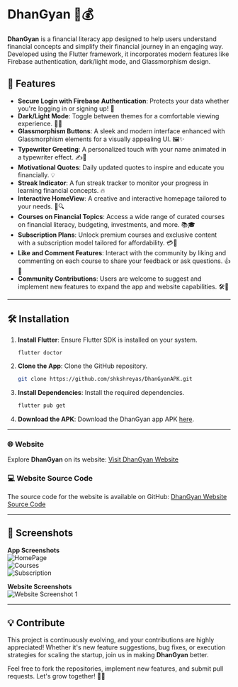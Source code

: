 # **DhanGyan 📱💰**

**DhanGyan** is a financial literacy app designed to help users understand financial concepts and simplify their financial journey in an engaging way. Developed using the Flutter framework, it incorporates modern features like Firebase authentication, dark/light mode, and Glassmorphism design.

## 🚀 Features

- **Secure Login with Firebase Authentication**: Protects your data whether you're logging in or signing up! 🔐  
- **Dark/Light Mode**: Toggle between themes for a comfortable viewing experience. 🌙🌞  
- **Glassmorphism Buttons**: A sleek and modern interface enhanced with Glassmorphism elements for a visually appealing UI. 🖼️✨  
- **Typewriter Greeting**: A personalized touch with your name animated in a typewriter effect. ✍️💬  
- **Motivational Quotes**: Daily updated quotes to inspire and educate you financially. 💡  
- **Streak Indicator**: A fun streak tracker to monitor your progress in learning financial concepts. 🔥  
- **Interactive HomeView**: A creative and interactive homepage tailored to your needs. 🎨🔍  
- **Courses on Financial Topics**: Access a wide range of curated courses on financial literacy, budgeting, investments, and more. 📚🎓  
- **Subscription Plans**: Unlock premium courses and exclusive content with a subscription model tailored for affordability. 💳🌟  
- **Like and Comment Features**: Interact with the community by liking and commenting on each course to share your feedback or ask questions. 👍💬  
- **Community Contributions**: Users are welcome to suggest and implement new features to expand the app and website capabilities. 🛠️🤝  

---

## 🛠️ Installation

1. **Install Flutter**: Ensure Flutter SDK is installed on your system.  
   ```bash
   flutter doctor
   ```

2. **Clone the App**: Clone the GitHub repository.  
   ```bash
   git clone https://github.com/shkshreyas/DhanGyanAPK.git
   ```

3. **Install Dependencies**: Install the required dependencies.  
   ```bash
   flutter pub get
   ```

4. **Download the APK**: Download the DhanGyan app APK [here](https://www.upload-apk.com/OKoQdgCT2EYEoMP).

---

### 🌐 **Website**
Explore **DhanGyan** on its website: [Visit DhanGyan Website](https://dhan-gyan.vercel.app/)

### 💻 **Website Source Code**
The source code for the website is available on GitHub: [DhanGyan Website Source Code](https://github.com/Ayushdevx/DhanGyan)

---

## 📸 Screenshots

**App Screenshots**  
![HomePage](https://github.com/shkshreyas/DhanGyanAPK/blob/main/screenshots/i1.jpg)  
![Courses](https://github.com/shkshreyas/DhanGyanAPK/blob/main/screenshots/i2.jpg)  
![Subscription](https://github.com/shkshreyas/DhanGyanAPK/blob/main/screenshots/i3.jpg)  

**Website Screenshots**  
![Website Screenshot 1](https://github.com/shkshreyas/DhanGyanAPK/blob/main/screenshots/w1.png)  

---

## 💡 Contribute  
This project is continuously evolving, and your contributions are highly appreciated! Whether it's new feature suggestions, bug fixes, or execution strategies for scaling the startup, join us in making **DhanGyan** better.  

Feel free to fork the repositories, implement new features, and submit pull requests. Let's grow together! 🚀✨
